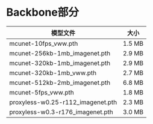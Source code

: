 
# Backbone部分
| 模型文件 | 大小 |
|----------|------|
| mcunet-10fps_vww.pth | 1.5 MB |
| mcunet-256kb-1mb_imagenet.pth | 2.9 MB |
| mcunet-320kb-1mb_imagenet.pth | 2.9 MB |
| mcunet-320kb-1mb_vww.pth | 2.7 MB |
| mcunet-512kb-2mb_imagenet.pth | 6.8 MB |
| mcunet-5fps_vww.pth | 1.8 MB |
| proxyless-w0.25-r112_imagenet.pth | 2.3 MB |
| proxyless-w0.3-r176_imagenet.pth | 3.0 MB |